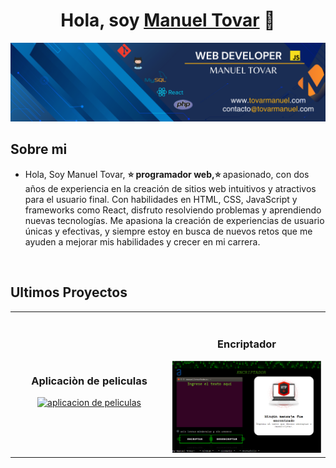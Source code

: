 <div align="center">
<h1 align="center">Hola, soy <a href="https://tovarmanuel.com">Manuel Tovar</a> 👋</h1>
</div>
<img src="./Banner.png">


## Sobre mi

- Hola, Soy Manuel Tovar,
<strong> ⭐ programador web,⭐ </strong>
apasionado, con dos años de experiencia en la creación de sitios web intuitivos y atractivos para el usuario final. Con habilidades en HTML, CSS, JavaScript y frameworks como React, disfruto resolviendo problemas y aprendiendo nuevas tecnologías.
Me apasiona la creación de experiencias de usuario únicas y efectivas, y siempre estoy en busca de nuevos retos que me ayuden a mejorar mis habilidades y crecer en mi carrera.

<br>

## Ultimos Proyectos
<table>
<tr>
<td width="50%">
<h3 align="center">Aplicaciòn de peliculas </h3>
<div align="center">
<a href="https://manuel-tovar.github.io/aplicacion-pelicula/" target="_blank"><img src="https://user-images.githubusercontent.com/104531937/215139581-7fd7acd8-503b-4d9d-b850-71f3299fd63d.PNG" width="400" alt="aplicacion de peliculas"></a>                                                                                     
</td>

<td width="50%">
               <br>
<h3 align="center">Encriptador</h3>
<div align="center">                                       
<a href="https://manuel-tovar.github.io/encriptador/" target="_blank"><img src="https://github.com/Manuel-Tovar/encriptador/blob/main/img/Captura.PNG"></a>
<br>                                                        
</table>                                                                                 
</div>
<br>




